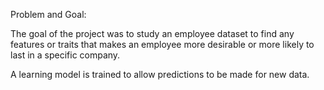 
Problem and Goal:

The goal of the project was to study an employee dataset to find any features or traits that makes an employee more desirable or more likely to last in a specific company.

A learning model is trained to allow predictions to be made for new data.

